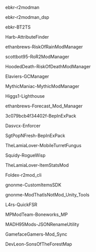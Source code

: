 ebkr-r2modman

ebkr-r2modman_dsp

ebkr-BT2TS

Harb-AttributeFinder

ethanbrews-RiskOfRainModManager

scottbot95-RoR2ModManager

HoodedDeath-RiskOfDeathModManager

Elaviers-GCManager

MythicManiac-MythicModManager

Higgs1-Lighthouse

ethanbrews-Forecast_Mod_Manager

3c079bcb4f34402f-BepInExPack

Dasvcx-Enforcer

SgtPopNFresh-BepInExPack

TheLamiaLover-MobileTurretFungus

Squidy-RogueWisp

TheLamiaLover-ItemStatsMod

Foldex-r2mod_cli

gnonme-CustomItemsSDK

gnonme-ModThatIsNotMod_Unity_Tools

L4rs-QuickFSR

MPModTeam-Boneworks_MP

MADH95Mods-JSONRenameUtility

GamefaceGamers-Mod_Sync

DevLeon-SonsOfTheForestMap
